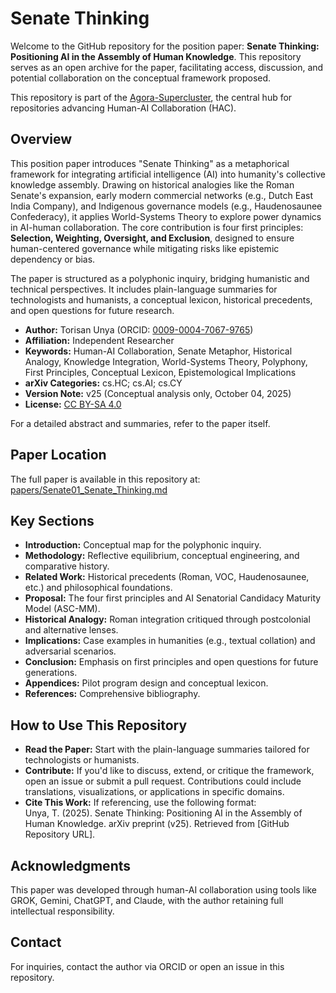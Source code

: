 # Senate Thinking

Welcome to the GitHub repository for the position paper: **Senate Thinking: Positioning AI in the Assembly of Human Knowledge**. This repository serves as an open archive for the paper, facilitating access, discussion, and potential collaboration on the conceptual framework proposed.

This repository is part of the [Agora-Supercluster](https://github.com/torisan-unya/Agora-Supercluster), the central hub for repositories advancing Human-AI Collaboration (HAC).

## Overview

This position paper introduces "Senate Thinking" as a metaphorical framework for integrating artificial intelligence (AI) into humanity's collective knowledge assembly. Drawing on historical analogies like the Roman Senate's expansion, early modern commercial networks (e.g., Dutch East India Company), and Indigenous governance models (e.g., Haudenosaunee Confederacy), it applies World-Systems Theory to explore power dynamics in AI-human collaboration. The core contribution is four first principles: **Selection, Weighting, Oversight, and Exclusion**, designed to ensure human-centered governance while mitigating risks like epistemic dependency or bias.

The paper is structured as a polyphonic inquiry, bridging humanistic and technical perspectives. It includes plain-language summaries for technologists and humanists, a conceptual lexicon, historical precedents, and open questions for future research.

- **Author:** Torisan Unya (ORCID: [0009-0004-7067-9765](https://orcid.org/0009-0004-7067-9765))
- **Affiliation:** Independent Researcher
- **Keywords:** Human-AI Collaboration, Senate Metaphor, Historical Analogy, Knowledge Integration, World-Systems Theory, Polyphony, First Principles, Conceptual Lexicon, Epistemological Implications
- **arXiv Categories:** cs.HC; cs.AI; cs.CY
- **Version Note:** v25 (Conceptual analysis only, October 04, 2025)
- **License:** [CC BY-SA 4.0](https://creativecommons.org/licenses/by-sa/4.0/)

For a detailed abstract and summaries, refer to the paper itself.

## Paper Location

The full paper is available in this repository at:  
[papers/Senate01_Senate_Thinking.md](papers/Senate01_Senate_Thinking.md)

## Key Sections

- **Introduction:** Conceptual map for the polyphonic inquiry.
- **Methodology:** Reflective equilibrium, conceptual engineering, and comparative history.
- **Related Work:** Historical precedents (Roman, VOC, Haudenosaunee, etc.) and philosophical foundations.
- **Proposal:** The four first principles and AI Senatorial Candidacy Maturity Model (ASC-MM).
- **Historical Analogy:** Roman integration critiqued through postcolonial and alternative lenses.
- **Implications:** Case examples in humanities (e.g., textual collation) and adversarial scenarios.
- **Conclusion:** Emphasis on first principles and open questions for future generations.
- **Appendices:** Pilot program design and conceptual lexicon.
- **References:** Comprehensive bibliography.

## How to Use This Repository

- **Read the Paper:** Start with the plain-language summaries tailored for technologists or humanists.
- **Contribute:** If you'd like to discuss, extend, or critique the framework, open an issue or submit a pull request. Contributions could include translations, visualizations, or applications in specific domains.
- **Cite This Work:** If referencing, use the following format:  
  Unya, T. (2025). Senate Thinking: Positioning AI in the Assembly of Human Knowledge. arXiv preprint (v25). Retrieved from [GitHub Repository URL].

## Acknowledgments

This paper was developed through human-AI collaboration using tools like GROK, Gemini, ChatGPT, and Claude, with the author retaining full intellectual responsibility.

## Contact

For inquiries, contact the author via ORCID or open an issue in this repository.
